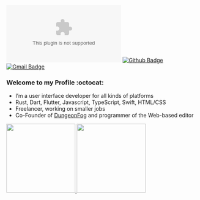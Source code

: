[![Homepage Badge](https://img.shields.io/badge/HTTPS-monitzer.com?style=for-the-badge&link=https://monitzer.com/)](https://monitzer.com)
[![Github Badge](https://img.shields.io/badge/-Github-000?style=for-the-badge&logo=Github&logoColor=white&link=https://github.com/anlumo)](https://github.com/anlumo)
[![Gmail Badge](https://img.shields.io/badge/-Gmail-c14438?style=for-the-badge&logo=Gmail&logoColor=white&link=mailto:github@monitzer.com)](mailto:github@monitzer.com)

### Welcome to my Profile :octocat:

- I’m a user interface developer for all kinds of platforms
- Rust, Dart, Flutter, Javascript, TypeScript, Swift, HTML/CSS
- Freelancer, working on smaller jobs
- Co-Founder of [DungeonFog](https://www.dungeonfog.com) and programmer of the Web-based editor

<div>
  <a href="https://github.com/anlumo">
  <img height="180em" src="https://github-readme-stats.vercel.app/api?username=anlumo&count_private=true&theme=synthwave&show_icons=true"/>
  <img height="180em" src="https://github-readme-stats.vercel.app/api/top-langs/?username=anlumo&layout=compact&langs_count=7&theme=synthwave"/>
</div>
